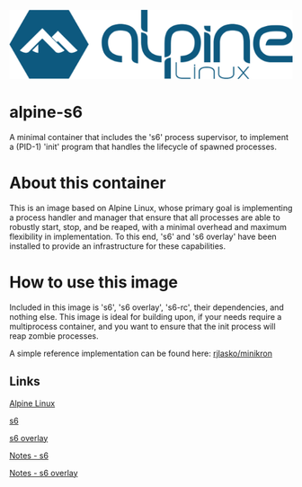![logo](https://raw.githubusercontent.com/rjlasko/alpine-s6/master/alpinelinux-logo.png)

# alpine-s6
A minimal container that includes the 's6' process supervisor, to implement a (PID-1) 'init' program that handles the lifecycle of spawned processes.

# About this container
This is an image based on Alpine Linux, whose primary goal is implementing a process handler and manager that ensure that all processes are able to robustly start, stop, and be reaped, with a minimal overhead and maximum flexibility in implementation.  To this end, 's6' and 's6 overlay' have been installed to provide an infrastructure for these capabilities.

# How to use this image
Included in this image is 's6', 's6 overlay', 's6-rc', their dependencies, and nothing else.  This image is ideal for building upon, if your needs require a multiprocess container, and you want to ensure that the init process will reap zombie processes.

A simple reference implementation can be found here:
[rjlasko/minikron](https://github.com/rjlasko/minikron)

## Links
[Alpine Linux](https://alpinelinux.org/)

[s6](http://skarnet.org/software/s6/)

[s6 overlay](https://github.com/just-containers/s6-overlay)

[Notes - s6](https://blog.tutum.co/2014/12/02/docker-and-s6-my-new-favorite-process-supervisor/)

[Notes - s6 overlay](https://blog.tutum.co/2015/05/20/s6-made-easy-with-the-s6-overlay/)